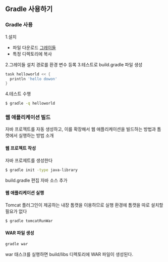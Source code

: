 ## Gradle 사용하기
### Gradle 사용
1.설치 
  - 파일 다운로드 [그레이들](http://www.gradle.org)
  - 특정 디렉토리에 복사  

2.그레이들 설치 경로를 환경 변수 등록
3.테스트로 build.gradle 파일 생성
```gradle
task helloworld << {
  println 'hello dowon'
}
```
4.테스트 수행
```bash
$ gradle -q helloworld
```
### 웹 애플리케이션 빌드
자바 프로젝트를 자동 생성하고, 이를 확장해서 웹 애플리케이션을 빌드하는 방법과 톰캣에서 실행하는 방법 소개
#### 웹 프로젝트 작성
자바 프로제트를 생성한다
```bash
$ gradle init -type java-library
```
build.gradle 편집
자바 소스 추가
#### 웹 애플리케이션 실행
Tomcat 플러그인이 제공하는 내장 톰캣을 이용하므로 실행 환경에 톰캣을 따로 설치할 필요가 없다
```bash
$ gradle tomcatRunWar
```
#### WAR 파일 생성
```bash
gradle war
```
war 태스크를 실행하면 build/libs 디렉토리에 WAR 파일이 생성된다.


